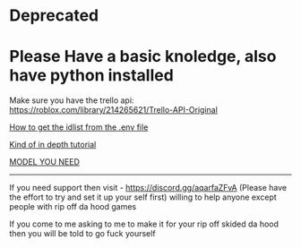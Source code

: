 # Deprecated

# Please Have a basic knoledge, also have python installed

Make sure you have the trello api: https://roblox.com/library/214265621/Trello-API-Original

[How to get the idlist from the .env file](https://streamable.com/diiwnf)

[Kind of in depth tutorial](https://www.youtube.com/watch?v=MqtvOmJg5RE)

[MODEL YOU NEED](https://roblox.com/library/12347574842/to-roblox-ban-bot)

------------------------------------------------------------------------------------------------------------------------------------------------

If you need support then visit -  https://discord.gg/aqarfaZFvA (Please have the effort to try and set it up your self first)
willing to help anyone except people with rip off da hood games

If you come to me asking to me to make it for your rip off skided da hood then you will be told to go fuck yourself
